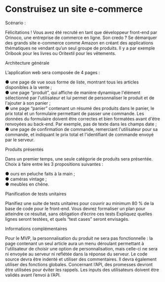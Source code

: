 #  Construisez un site e-commerce

Scénario :  

Félicitations ! Vous avez été recruté en tant que développeur front-end par Orinoco, une
entreprise de commerce en ligne.
Son credo ? Se démarquer des grands site e-commerce comme Amazon en créant des
applications thématiques ne vendant qu’un seul groupe de produits. Il y a par exemple Oribook
pour les livres ou Oritextil pour les vêtements.

Architecture générale  

L’application web sera composée de 4 pages :  

● une page de vue sous forme de liste, montrant tous les articles disponibles
à la vente ;  
● une page “produit”, qui affiche de manière dynamique l'élément
sélectionné par l'utilisateur et lui permet de personnaliser le produit et de
l'ajouter à son panier ;  
● une page “panier” contenant un résumé des produits dans le panier, le prix
total et un formulaire permettant de passer une commande. Les données
du formulaire doivent être correctes et bien formatées avant d'être
renvoyées au back-end. Par exemple, pas de texte dans les champs date ;  
● une page de confirmation de commande, remerciant l'utilisateur pour sa
commande, et indiquant le prix total et l'identifiant de commande envoyé
par le serveur.  

Produits présentés  

Dans un premier temps, une seule catégorie de produits sera présentée.
Choix à faire entre les 3 propositions suivantes :  

● ours en peluche faits à la main ;  
● caméras vintage ;  
● meubles en chêne.  

Planification de tests unitaires  

Planifiez une suite de tests unitaires pour couvrir au minimum 80 % de la base de
code pour le front-end. Vous devrez formaliser un plan pour atteindre ce résultat,
sans obligation d’écrire ces tests Expliquez quelles lignes seront testées, et quels
“test cases” seront envisagés.  

Informations complémentaires  

Pour le MVP, la personnalisation du produit ne sera pas fonctionnelle : la page
contenant un seul article aura un menu déroulant permettant à l'utilisateur de
choisir une option de personnalisation, mais celle-ci ne sera ni envoyée au serveur
ni reflétée dans la réponse du serveur.
Le code source devra être indenté et utiliser des commentaires. Il devra
également utiliser des fonctions globales.
Concernant l’API, des promesses devront être utilisées pour éviter les rappels.
Les inputs des utilisateurs doivent être validés avant l’envoi à l’API.
